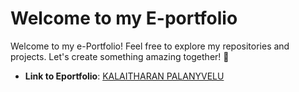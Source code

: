 # Welcome to my E-portfolio

Welcome to my e-Portfolio! Feel free to explore my repositories and projects. Let's create something amazing together! 🚀  

- **Link to Eportfolio**: [KALAITHARAN PALANYVELU](https://github.com/kalai7-web)
  
